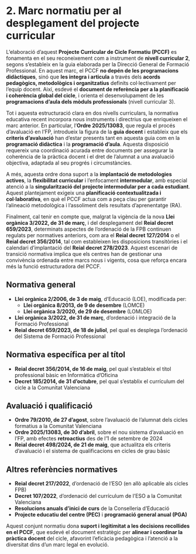 # 2. Marc normatiu per al desplegament del projecte curricular

L’elaboració d’aquest **Projecte Curricular de Cicle Formatiu (PCCF)** es fonamenta en el seu reconeixement com a instrument de **nivell curricular 2**, segons s’estableix en la guia elaborada per la Direcció General de Formació Professional. En aquest marc, el PCCF **no depén de les programacions didàctiques**, sinó que **les integra i articula** a través dels **acords pedagògics, metodològics i organitzatius** definits col·lectivament per l’equip docent. Així, esdevé el **document de referència per a la planificació i coherència global del cicle**, i orienta el desenvolupament de les **programacions d’aula dels mòduls professionals** (nivell curricular 3).

Tot i aquesta estructuració clara en dos nivells curriculars, la normativa educativa recent incorpora nous instruments i directrius que enriqueixen el marc anterior. En particular, l’**Ordre 2025/13083**, que regula el procés d’avaluació en l’FP, introdueix la figura de la **guia docent** i estableix que els **criteris d’avaluació** han d’estar presents tant en aquesta guia com en la **programació didàctica** i la **programació d’aula**. Aquesta disposició requereix una coordinació acurada entre documents per assegurar la coherència de la pràctica docent i el dret de l’alumnat a una avaluació objectiva, adaptada al seu progrés i circumstàncies.

A més, aquesta ordre dona suport a la **implantació de metodologies actives**, la **flexibilitat curricular** i l’enfocament **intermodular**, amb especial atenció a la **singularització del projecte intermodular per a cada estudiant**. Aquest plantejament exigeix una **planificació contextualitzada i col·laborativa**, en què el PCCF actua com a peça clau per garantir l’alineació metodològica i l’assoliment dels resultats d’aprenentatge (RA).

Finalment, cal tenir en compte que, malgrat la vigència de la nova **Llei orgànica 3/2022, de 31 de març**, i del desplegament del **Reial decret 659/2023**, determinats aspectes de l’ordenació de la FPB continuen regulats per normatives anteriors, com ara el **Reial decret 127/2014** o el **Reial decret 356/2014**, tal com estableixen les disposicions transitòries i el calendari d’implantació del **Reial decret 278/2023**. Aquest escenari de transició normativa implica que els centres han de gestionar una convivència ordenada entre marcs nous i vigents, cosa que reforça encara més la funció estructuradora del PCCF.

## Normativa general

- **Llei orgànica 2/2006, de 3 de maig**, d’Educació (LOE), modificada per:
  - **Llei orgànica 8/2013, de 9 de desembre** (LOMCE)
  - **Llei orgànica 3/2020, de 29 de desembre** (LOMLOE)
- **Llei orgànica 3/2022, de 31 de març**, d’ordenació i integració de la Formació Professional
- **Reial decret 659/2023, de 18 de juliol**, pel qual es desplega l’ordenació del Sistema de Formació Professional

## Normativa específica per al títol

- **Reial decret 356/2014, de 16 de maig**, pel qual s’estableix el títol professional bàsic en Informàtica d’Oficina
- **Decret 185/2014, de 31 d’octubre**, pel qual s’establix el currículum del cicle a la Comunitat Valenciana

## Avaluació i qualificació

- **Ordre 79/2010, de 27 d’agost**, sobre l’avaluació de l’alumnat dels cicles formatius a la Comunitat Valenciana
- **Ordre 2025/13083, de 30 d’abril**, sobre el nou sistema d’avaluació en l’FP, amb efectes **retroactius** des de l’1 de setembre de 2024
- **Reial decret 498/2024, de 21 de maig**, que actualitza els criteris d’avaluació i el sistema de qualificacions en cicles de grau bàsic

## Altres referències normatives

- **Reial decret 217/2022**, d’ordenació de l’ESO (en allò aplicable als cicles FPB)
- **Decret 107/2022**, d’ordenació del currículum de l’ESO a la Comunitat Valenciana
- **Resolucions anuals d’inici de curs** de la Conselleria d’Educació
- **Projecte educatiu del centre (PEC)** i **programació general anual (PGA)**

Aquest conjunt normatiu dona **suport i legitimitat a les decisions recollides en el PCCF**, que esdevé el document estratègic per **alinear i coordinar la pràctica docent** del cicle, afavorint l’eficàcia pedagògica i l’atenció a la diversitat dins d’un marc legal en evolució.
